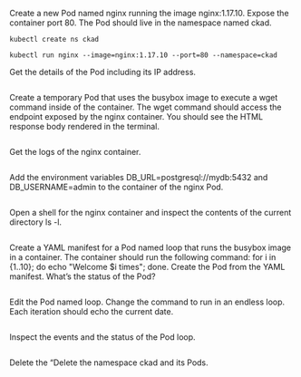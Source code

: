 Create a new Pod named nginx running the image nginx:1.17.10. Expose the container port 80. The Pod should live in the namespace named ckad.
```
kubectl create ns ckad
```
```
kubectl run nginx --image=nginx:1.17.10 --port=80 --namespace=ckad
```

Get the details of the Pod including its IP address.
```
```

Create a temporary Pod that uses the busybox image to execute a wget command inside of the container. The wget command should access the endpoint exposed by the nginx container. You should see the HTML response body rendered in the terminal.

```
```
Get the logs of the nginx container.
```
```

Add the environment variables DB_URL=postgresql://mydb:5432 and DB_USERNAME=admin to the container of the nginx Pod.
```
```

Open a shell for the nginx container and inspect the contents of the current directory ls -l.
```
```
Create a YAML manifest for a Pod named loop that runs the busybox image in a container. The container should run the following command: for i in {1..10}; do echo "Welcome $i times"; done. Create the Pod from the YAML manifest. What’s the status of the Pod?
```
```

Edit the Pod named loop. Change the command to run in an endless loop. Each iteration should echo the current date.
```
```

Inspect the events and the status of the Pod loop.

```
```
Delete the “Delete the namespace ckad and its Pods.
```
```
